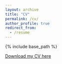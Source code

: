 ```yaml
---
layout: archive
title: "CV"
permalink: /cv/
author_profile: true
redirect_from:
  - /resume
---
```


{% include base_path %}

[Download my CV here](http://yajie1020.github.io/yajieduan/files/CV_YajieDuan.pdf)
